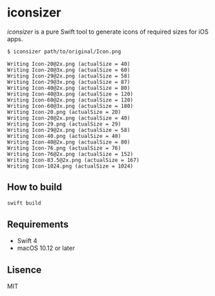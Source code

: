 # iconsizer

_iconsizer_ is a pure Swift tool to generate icons of required sizes for iOS apps.

```bash
$ iconsizer path/to/original/Icon.png
```

```
Writing Icon-20@2x.png (actualSize = 40)
Writing Icon-20@3x.png (actualSize = 60)
Writing Icon-29@2x.png (actualSize = 58)
Writing Icon-29@3x.png (actualSize = 87)
Writing Icon-40@2x.png (actualSize = 80)
Writing Icon-40@3x.png (actualSize = 120)
Writing Icon-60@2x.png (actualSize = 120)
Writing Icon-60@3x.png (actualSize = 180)
Writing Icon-20.png (actualSize = 20)
Writing Icon-20@2x.png (actualSize = 40)
Writing Icon-29.png (actualSize = 29)
Writing Icon-29@2x.png (actualSize = 58)
Writing Icon-40.png (actualSize = 40)
Writing Icon-40@2x.png (actualSize = 80)
Writing Icon-76.png (actualSize = 76)
Writing Icon-76@2x.png (actualSize = 152)
Writing Icon-83.5@2x.png (actualSize = 167)
Writing Icon-1024.png (actualSize = 1024)
```

## How to build

```bash
swift build
```

## Requirements

- Swift 4
- macOS 10.12 or later

## Lisence

MIT
